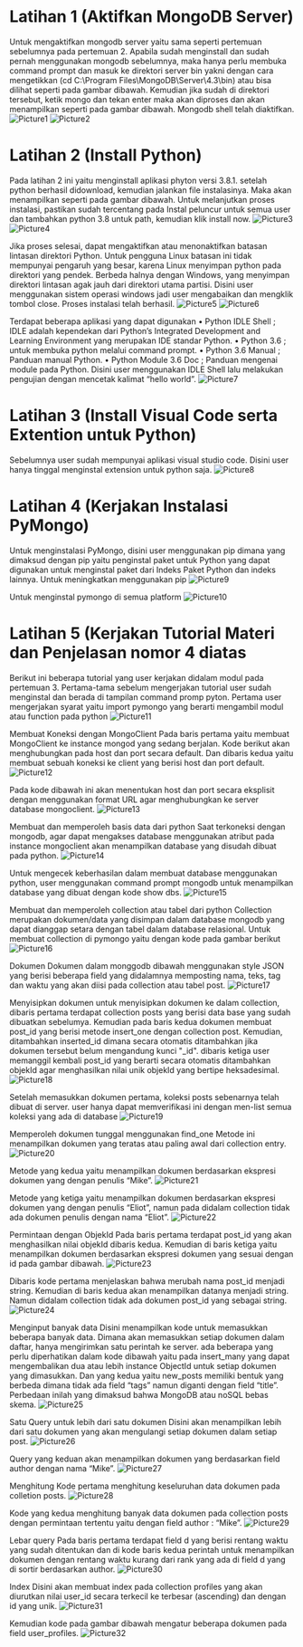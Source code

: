 # Latihan 1 (Aktifkan MongoDB Server)
Untuk mengaktifkan mongodb server yaitu sama seperti pertemuan sebelumnya pada pertemuan 2. Apabila sudah menginstall dan sudah pernah menggunakan mongodb sebelumnya, maka hanya perlu membuka command prompt dan masuk ke direktori server bin yakni dengan cara mengetikkan (cd C:\Program Files\MongoDB\Server\4.3\bin) atau bisa dilihat seperti pada gambar dibawah. Kemudian jika sudah di direktori tersebut, ketik mongo dan tekan enter maka akan diproses dan akan menampilkan seperti pada gambar dibawah. Mongodb shell telah diaktifkan.
![Picture1](Picture1.png)
![Picture2](Picture2.png)

# Latihan 2 (Install Python)
Pada latihan 2 ini yaitu menginstall aplikasi phyton versi 3.8.1. setelah python berhasil didownload, kemudian jalankan file instalasinya. Maka akan menampilkan seperti pada  gambar dibawah. Untuk melanjutkan proses instalasi, pastikan sudah tercentang pada Instal peluncur untuk semua user dan tambahkan python 3.8 untuk path, kemudian klik install now.
![Picture3](Picture3.png)
![Picture4](Picture4.png)

Jika proses selesai, dapat mengaktifkan atau menonaktifkan batasan lintasan direktori Python. Untuk pengguna Linux batasan ini tidak mempunyai pengaruh yang besar, karena Linux menyimpan python pada direktori yang pendek. Berbeda halnya dengan Windows, yang menyimpan direktori lintasan agak jauh dari direktori utama partisi. Disini user menggunakan sistem operasi windows jadi user mengabaikan dan mengklik tombol close. Proses instalasi telah berhasil.
![Picture5](Picture5.png)
![Picture6](Picture6.png)

Terdapat beberapa aplikasi yang dapat digunakan
•	Python IDLE Shell ; IDLE adalah kependekan dari Python’s Integrated Development and Learning Environment yang merupakan IDE standar Python.
•	Python 3.6 ; untuk membuka python melalui command prompt.
•	Python 3.6 Manual ; Panduan manual Python.
•	Python Module 3.6 Doc ; Panduan mengenai module pada Python.
Disini user menggunakan IDLE Shell lalu melakukan pengujian dengan mencetak kalimat “hello world”. 
![Picture7](Picture7.png)

# Latihan 3 (Install Visual Code serta Extention untuk Python)
Sebelumnya user sudah mempunyai aplikasi visual studio code. Disini user hanya tinggal menginstal extension untuk python saja.
![Picture8](Picture8.png)

# Latihan 4 (Kerjakan Instalasi PyMongo)
Untuk menginstalasi PyMongo, disini user menggunakan pip dimana yang dimaksud dengan pip yaitu penginstal paket untuk Python yang dapat digunakan untuk menginstal paket dari Indeks Paket Python dan indeks lainnya.
Untuk meningkatkan menggunakan pip
![Picture9](Picture9.png)

Untuk menginstal pymongo di semua platform
![Picture10](Picture10.png)

# Latihan 5 (Kerjakan Tutorial Materi dan Penjelasan nomor 4 diatas
Berikut ini beberapa tutorial yang user kerjakan didalam modul pada pertemuan 3. Pertama-tama sebelum mengerjakan tutorial user sudah menginstal dan berada di tampilan command promp pyton. 
Pertama user mengerjakan syarat yaitu import pymongo yang berarti mengambil modul atau function pada python
![Picture11](Picture11.png)

Membuat Koneksi dengan MongoClient
Pada baris pertama yaitu membuat MongoClient ke instance mongod yang sedang berjalan. Kode berikut akan menghubungkan pada host dan port secara default. Dan dibaris kedua yaitu membuat sebuah koneksi ke client yang berisi host dan port default.
![Picture12](Picture12.png)

Pada kode dibawah ini akan menentukan host dan port secara eksplisit dengan menggunakan format URL agar menghubungkan ke server database mongoclient.
![Picture13](Picture13.png)

Membuat dan memperoleh basis data dari python
Saat terkoneksi dengan mongodb, agar dapat mengakses database menggunakan atribut pada instance mongoclient akan menampilkan database yang disudah dibuat pada python.
![Picture14](Picture14.png)

Untuk mengecek keberhasilan dalam membuat database menggunakan python, user menggunakan command prompt mongodb untuk menampilkan database yang dibuat dengan kode show dbs.
![Picture15](Picture15.png)

Membuat dan memperoleh collection atau tabel dari python
Collection merupakan dokumen/data yang disimpan dalam database mongodb yang dapat dianggap setara dengan tabel dalam database relasional. Untuk membuat collection di pymongo yaitu dengan kode pada gambar berikut
![Picture16](Picture16.png)

Dokumen
Dokumen dalam monggodb dibawah menggunakan style JSON yang berisi beberapa field yang didalamnya memposting nama, teks, tag dan waktu yang akan diisi pada collection atau tabel post. 
![Picture17](Picture17.png)

Menyisipkan dokumen
untuk menyisipkan dokumen ke dalam collection, dibaris pertama terdapat collection posts yang berisi data base yang sudah dibuatkan sebelumya. 
Kemudian pada baris kedua dokumen membuat post_id yang berisi metode insert_one dengan collection post. Kemudian, ditambahkan inserted_id dimana secara otomatis ditambahkan jika dokumen tersebut belum mengandung kunci "_id". 
dibaris ketiga user memanggil kembali post_id yang berarti secara otomatis ditambahkan objekId   agar menghasilkan nilai unik objekId yang bertipe heksadesimal.
![Picture18](Picture18.png)

Setelah memasukkan dokumen pertama, koleksi posts sebenarnya telah dibuat di server. user hanya dapat memverifikasi ini dengan men-list semua koleksi yang ada di database
![Picture19](Picture19.png)

Memperoleh dokumen tunggal menggunakan find_one
Metode ini menampilkan dokumen yang teratas atau paling awal dari collection entry.
![Picture20](Picture20.png)

Metode yang kedua yaitu menampilkan dokumen berdasarkan ekspresi dokumen yang dengan penulis “Mike”.
![Picture21](Picture21.png)

Metode yang ketiga yaitu menampilkan dokumen berdasarkan ekspresi dokumen yang dengan penulis “Eliot”, namun pada didalam collection tidak ada dokumen penulis dengan nama “Eliot”.
![Picture22](Picture22.png)

Permintaan dengan ObjekId
Pada baris pertama terdapat post_id yang akan menghasilkan nilai objekId dibaris kedua. Kemudian di baris ketiga yaitu menampilkan dokumen berdasarkan ekspresi dokumen yang sesuai dengan id pada gambar dibawah.
![Picture23](Picture23.png)

Dibaris kode pertama menjelaskan bahwa merubah nama post_id menjadi string. Kemudian di baris kedua akan menampilkan datanya menjadi string. Namun didalam collection tidak ada dokumen post_id yang sebagai string.
![Picture24](Picture24.png)

Menginput banyak data
Disini menampilkan kode untuk memasukkan beberapa banyak data. Dimana akan memasukkan setiap dokumen dalam daftar, hanya mengirimkan satu perintah ke server. ada beberapa yang perlu diperhatikan dalam kode dibawah yaitu pada insert_many yang dapat mengembalikan dua atau lebih instance ObjectId untuk setiap dokumen yang dimasukkan. Dan yang kedua yaitu new_posts memiliki bentuk yang berbeda dimana tidak ada field “tags” namun diganti dengan field “title”. Perbedaan inilah yang dimaksud bahwa MongoDB atau noSQL bebas skema.
![Picture25](Picture25.png)

Satu Query untuk lebih dari satu dokumen
Disini akan menampilkan lebih dari satu dokumen yang akan mengulangi setiap dokumen dalam setiap post.
![Picture26](Picture26.png)

Query yang keduan akan menampilkan dokumen yang berdasarkan field author dengan nama “Mike”.
![Picture27](Picture27.png)

Menghitung
Kode pertama menghitung keseluruhan data dokumen pada colletion posts.
![Picture28](Picture28.png)

Kode yang kedua menghitung banyak data dokumen pada collection posts dengan permintaan tertentu yaitu dengan field author : “Mike”.
![Picture29](Picture29.png)

Lebar query
Pada baris pertama terdapat field d yang berisi rentang waktu yang sudah ditentukan dan di kode baris kedua perintah untuk menampilkan dokumen dengan rentang waktu kurang dari rank yang ada di field d yang di sortir berdasarkan author.
![Picture30](Picture30.png)

Index
Disini akan membuat index pada collection profiles yang akan diurutkan nilai user_id secara terkecil ke terbesar (ascending) dan dengan id yang unik.
![Picture31](Picture31.png)

Kemudian kode pada gambar dibawah mengatur beberapa dokumen pada field user_profiles.
![Picture32](Picture32.png)